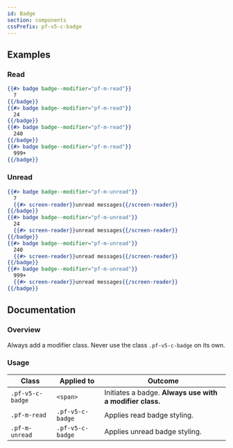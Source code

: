 ```yaml
---
id: Badge
section: components
cssPrefix: pf-v5-c-badge
---
```


## Examples
### Read
```hbs
{{#> badge badge--modifier="pf-m-read"}}
  7
{{/badge}}
{{#> badge badge--modifier="pf-m-read"}}
  24
{{/badge}}
{{#> badge badge--modifier="pf-m-read"}}
  240
{{/badge}}
{{#> badge badge--modifier="pf-m-read"}}
  999+
{{/badge}}
```

### Unread
```hbs
{{#> badge badge--modifier="pf-m-unread"}}
  7
  {{#> screen-reader}}unread messages{{/screen-reader}}
{{/badge}}
{{#> badge badge--modifier="pf-m-unread"}}
  24
  {{#> screen-reader}}unread messages{{/screen-reader}}
{{/badge}}
{{#> badge badge--modifier="pf-m-unread"}}
  240
  {{#> screen-reader}}unread messages{{/screen-reader}}
{{/badge}}
{{#> badge badge--modifier="pf-m-unread"}}
  999+
  {{#> screen-reader}}unread messages{{/screen-reader}}
{{/badge}}
```

## Documentation
### Overview
Always add a modifier class. Never use the class `.pf-v5-c-badge` on its own.

### Usage
| Class | Applied to | Outcome |
| -- | -- | -- |
| `.pf-v5-c-badge` | `<span>` | Initiates a badge. **Always use with a modifier class.** |
| `.pf-m-read` | `.pf-v5-c-badge` | Applies read badge styling. |
| `.pf-m-unread` | `.pf-v5-c-badge` | Applies unread badge styling. |
